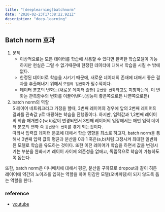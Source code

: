 ```yaml
---
title: "[deeplearning]batchnorm"
date: "2020-02-23T17:38:22.921Z"
description: "deep-learning"
---
```


## Batch norm 효과

1. 문제
   - 이상적으로는 모든 데이터를 학습에 사용할 수 있다면 완벽한 학습모델이 가능하지만 현실은 그럴 수 없기때문에 한정된 데이터에 대해서 학습을 시킬 수 밖에없다.
   - 한정된 데이터로 학습을 시키기 때문에, 새로운 데이터의 존재에 대해서 좋은 결과를 추출해내기 위해서 `모델의 일반화`가 필수적이다.
   - 데이터 분포의 변화는(새로운 데이터 출현) `공변량 변화`라고도 지칭하는데, 이 변화는 관측함수의 변화를 이끌어낸다.(성능이 좋은쪽으로든 나쁜쪽으로든)
2. batch norm의 역할  
   5 레이어 네트워크라고 가정을 할때, 3번째 레이어의 경우에 앞의 2번째 레이어의 결과를 관측값 y로 매핑하는 학습을 진행중이다. 하지만, 입력값과 1,2번째 레이어의 학습 매개변수(w,b)값이 변경되면서 3번째 레이어의 입장에서는 매번 입력 데이터 분포의 변화 즉 `공변량의 변화`를 겪게 되는것이다.  
   따라서 입력값 데이터 분포에 대해서 학습 영향을 최소로 하고자, batch norm을 통해서 3번째 입력 값의 평균과 분산을 0과 1 혹은(a,b)처럼 고정시켜 최대한 일반화된 모델로 학습을 유도하는 것이다. 또한 이전 레이어가 학습을 하면서 값을 변경시키는 부분을 완화시켜 레이어 사이에 의존성을 없애고, 독립적으로 학습이 가능하도록 돕는다.

또한, batch norm은 미니배치에 대해서 평균, 분산을 구하므로 dropout과 같이 히든 레이어에 약간의 노이즈를 입히는 역할을 하여 민감한 모델(오버피팅)이 되지 않도록 돕는 역할을 한다.

### reference

- [youtube](https://www.youtube.com/watch?v=nUUqwaxLnWs)
